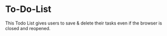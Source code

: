 # To-Do-List
This Todo List gives users to save &amp; delete their tasks even if the browser is closed and reopened.
